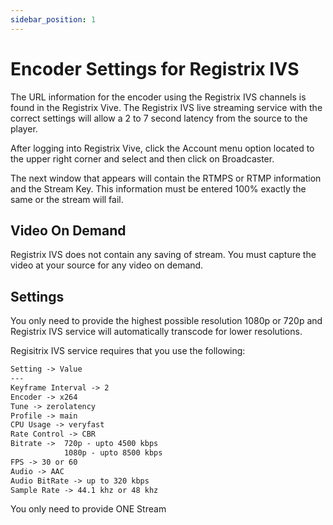 ```yaml
---
sidebar_position: 1
---
```


# Encoder Settings for Registrix IVS

The URL information for the encoder using the Registrix IVS channels is found in the Registrix Vive.  The Registrix IVS live streaming service with the correct settings will allow a 2 to 7 second latency from the source to the player.

After logging into Registrix Vive, click the Account menu option located to the upper right corner and select and then click on Broadcaster.

The next window that appears will contain the RTMPS or RTMP information and the Stream Key.  This information must be entered 100% exactly the same or the stream will fail.

## Video On Demand
Registrix IVS does not contain any saving of stream. You must capture the video at your source for any video on demand.


## Settings
You only need to provide the highest possible resolution 1080p or 720p and Registrix IVS service will automatically transcode for lower resolutions.

Regisitrix IVS service requires that you use the following:

```md
Setting -> Value
---
Keyframe Interval -> 2
Encoder -> x264
Tune -> zerolatency
Profile -> main
CPU Usage -> veryfast
Rate Control -> CBR
Bitrate ->	720p - upto 4500 kbps
 	        1080p - upto 8500 kbps
FPS -> 30 or 60
Audio -> AAC
Audio BitRate -> up to 320 kbps
Sample Rate -> 44.1 khz or 48 khz
```

You only need to provide ONE Stream